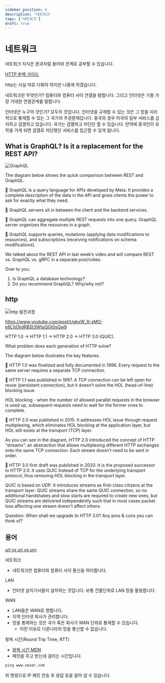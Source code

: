 ```yaml
---
sidebar_position: 4
description: '네트워크'
tags: ['네트워크']
draft: true
---
```


# 네트워크

네트워크 지식은 문과처럼 용어와 관계로 공부할 수 있습니다.

[HTTP 완벽 가이드](https://www.yes24.com/Product/Goods/15381085)

http는 사실 따로 다뤄야 하지만 나중에 하겠습니다.

네트워크란 무엇인가? 컴퓨터와 컴퓨터 사이 연결을 말합니다. 그리고 인터넷은 기중 가장 거대한 연결관계를 말합니다.

인터넷은 누구의 것인가? 모두의 것입니다. 인터넷을 규제할 수 있는 것은 그 망을 지리적으로 통제할 수 있는 그 국가의 주권문제입니다. 중국의 경우 미국의 일부 서비스를 금지하고 검열하고 있습니다. 국가는 검열하고 차단만 할 수 있습니다. 만약에 중국인이 유학을 가게 되면 검열로 차단했던 서비스를 접근할 수 있게 됩니다.

<!--
## 네트워크의 종류

https://www.youtube.com/watch?v=Vc-PGeu94c4

https://www.youtube.com/watch?v=P6SZLcGE4us

Top 8 Most Popular Network Protocols Explained -->

<!-- ## 비행기모드

[What happens if you don’t put your phone in airplane mode? - Lindsay DeMarchi](https://www.youtube.com/watch?v=iKYHf22qVdM) -->

## What is GraphQL? Is it a replacement for the REST API?

![GraphQL](https://yt3.ggpht.com/4I63dVsgVMM-9_-Nl1ae9NrQAce4WvWayKgHchAjRaCwAHBA-YEhYcQYHNkfo4aNDvndZNSH8GP3Mw=s640-nd-v1)

The diagram below shows the quick comparison between REST and GraphQL.

🔹 GraphQL is a query language for APIs developed by Meta. It provides a complete description of the data in the API and gives clients the power to ask for exactly what they need.

🔹 GraphQL servers sit in between the client and the backend services.

🔹 GraphQL can aggregate multiple REST requests into one query. GraphQL server organizes the resources in a graph.

🔹 GraphQL supports queries, mutations (applying data modifications to resources), and subscriptions (receiving notifications on schema modifications).

We talked about the REST API in last week’s video and will compare REST vs. GraphQL vs. gRPC in a separate post/video.

Over to you:

1. Is GraphQL a database technology?
2. Do you recommend GraphQL? Why/why not?

## http

![http 발전과정](https://yt3.ggpht.com/sQTOjYNG3-waBGcZT5kN64-jbxQfiHxnGDv3-gv89CBVUIQeLs8f0jFEkw3TBOmbDW3fZL7hCld7HEc=s1600-nd-v1)

https://www.youtube.com/post/UgkxW_R-sMO-e6L1d3rdRBSt3WtpQGt0sQw9

HTTP 1.0 -> HTTP 1.1 -> HTTP 2.0 -> HTTP 3.0 (QUIC).

What problem does each generation of HTTP solve?

The diagram below illustrates the key features.

🔹 HTTP 1.0 was finalized and fully documented in 1996. Every request to the same server requires a separate TCP connection.

🔹 HTTP 1.1 was published in 1997. A TCP connection can be left open for reuse (persistent connection), but it doesn’t solve the HOL (head-of-line) blocking issue.

HOL blocking - when the number of allowed parallel requests in the browser is used up, subsequent requests need to wait for the former ones to complete.

🔹 HTTP 2.0 was published in 2015. It addresses HOL issue through request multiplexing, which eliminates HOL blocking at the application layer, but HOL still exists at the transport (TCP) layer.

As you can see in the diagram, HTTP 2.0 introduced the concept of HTTP “streams”: an abstraction that allows multiplexing different HTTP exchanges onto the same TCP connection. Each stream doesn’t need to be sent in order.

🔹 HTTP 3.0 first draft was published in 2020. It is the proposed successor to HTTP 2.0. It uses QUIC instead of TCP for the underlying transport protocol, thus removing HOL blocking in the transport layer.

QUIC is based on UDP. It introduces streams as first-class citizens at the transport layer. QUIC streams share the same QUIC connection, so no additional handshakes and slow starts are required to create new ones, but QUIC streams are delivered independently such that in most cases packet loss affecting one stream doesn't affect others.

Question: When shall we upgrade to HTTP 3.0? Any pros & cons you can think of?

## 용어

[url vs uri vs urn](https//www.youtube.com/post/UgkxFWdiySGxN41hpohPYQsBXHjcX0dhfMx0)

네트워크

- 네트워크란 컴퓨터와 컴퓨터 사이 통신을 의미합니다.

LAN

- 인터넷 설치기사들이 설치하는 것입니다. 보통 건물단위로 LAN 망을 활용합니다.

WAN

- LAN들은 WAN로 향합니다.
- 지역 인터넷 회사가 관리합니다.
- 망을 통제하는 것은 국가 혹은 회사가 WAN 단위로 통제할 수 있습니다.
  - 이런 이유로 다른나라의 망을 통신할 수 없습니다.

왕복 시간(Round Trip Time, RTT)

- [왕복 시간 MDN](https://developer.mozilla.org/ko/docs/Glossary/Round_Trip_Time)
- 패킷을 주고 받는데 걸리는 시간입니다.

```sh
ping www.naver.com
```

위 명령으로 IP 패킷 전송 후 응답 등을 알아 낼 수 있습니다.

<!-- 이더넷 -->
